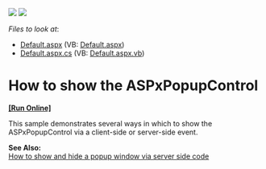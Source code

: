 <!-- default badges list -->
[![](https://img.shields.io/badge/Open_in_DevExpress_Support_Center-FF7200?style=flat-square&logo=DevExpress&logoColor=white)](https://supportcenter.devexpress.com/ticket/details/E55)
[![](https://img.shields.io/badge/📖_How_to_use_DevExpress_Examples-e9f6fc?style=flat-square)](https://docs.devexpress.com/GeneralInformation/403183)
<!-- default badges end -->
<!-- default file list -->
*Files to look at*:

* [Default.aspx](./CS/WebSite/Default.aspx) (VB: [Default.aspx](./VB/WebSite/Default.aspx))
* [Default.aspx.cs](./CS/WebSite/Default.aspx.cs) (VB: [Default.aspx.vb](./VB/WebSite/Default.aspx.vb))
<!-- default file list end -->
# How to show the ASPxPopupControl
<!-- run online -->
**[[Run Online]](https://codecentral.devexpress.com/128565301/)**
<!-- run online end -->


<p>This sample demonstrates several ways in which to show the ASPxPopupControl via a client-side or server-side event.</p><p><strong>See Also:</strong><br />
<a href="https://www.devexpress.com/Support/Center/p/E499">How to show and hide a popup window via server side code</a></p>

<br/>


